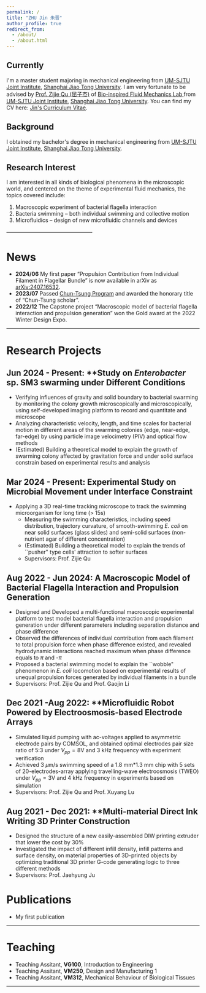 ```yaml
---
permalink: /
title: "ZHU Jin 朱晋"
author_profile: true
redirect_from: 
  - /about/
  - /about.html
---
```


Currently
------
I'm a master student majoring in mechanical engineering from [UM-SJTU Joint Institute](https://www.ji.sjtu.edu.cn/), [Shanghai Jiao Tong University](https://www.sjtu.edu.cn/). 
I am very fortunate to be advised by [Prof. Zijie Qu (屈子杰)](https://www.ji.sjtu.edu.cn/about/faculty-staff/faculty-directory/faculty-detail/32777/) of [Bio-inspired Fluid Mechanics Lab ](https://sites.ji.sjtu.edu.cn/zijie-qu/) from [UM-SJTU Joint Institute](https://cs.pku.edu.cn/), [Shanghai Jiao Tong University](https://www.sjtu.edu.cn/).
You can find my CV here: [Jin's Curriculum Vitae](../assets/ZhuJin_Resume.pdf).

Background
------
I obtained my bachelor's degree in mechanical engineering from [UM-SJTU Joint Institute](https://www.ji.sjtu.edu.cn/), [Shanghai Jiao Tong University](https://www.sjtu.edu.cn/).

Research Interest
------
I am interested in all kinds of biological phenomena in the microscopic world, and centered on the theme of experimental fluid mechanics, the topics covered include:
1. Macroscopic experiment of bacterial flagella interaction
2. Bacteria swimming – both individual swimming and collective motion
3. Microfluidics – design of new microfluidic channels and devices

————————————————


News
======
- **2024/06** My first paper “Propulsion Contribution from Individual Filament in Flagellar Bundle” is now available in arXiv as [arXiv:2407.16532](https://arxiv.org/abs/2407.16532).
- **2023/07** Passed [Chun-Tsung Program](https://junzheng.sjtu.edu.cn/) and awarded the honorary title of “Chun-Tsung scholar”.
- **2022/12** The Capstone project “Macroscopic model of bacterial flagella interaction and propulsion generation” won the Gold award at the 2022 Winter Design Expo.

***

Research Projects
======

Jun 2024 - Present: **Study on *Enterobacter* sp. SM3 swarming under Different Conditions
------
  * Verifying influences of gravity and solid boundary to bacterial swarming by monitoring the colony growth microscopically and microscopically, using self-developed imaging platform to record and quantitate and microscope
  * Analyzing characteristic velocity, length, and time scales for bacterial motion in different areas of the swarming colonies (edge, near-edge, far-edge) by using particle image velocimetry (PIV) and optical flow methods
  * (Estimated) Building a theoretical model to explain the growth of swarming colony affected by gravitation force and under solid surface constrain based on experimental results and analysis

Mar 2024 - Present: Experimental Study on Microbial Movement under Interface Constraint
------
* Applying a 3D real-time tracking microscope to track the swimming microorganism for long time (> 15s)
  * Measuring the swimming characteristics, including speed distribution, trajectory curvature, of smooth-swimming *E. coli* on near solid surfaces (glass slides) and semi-solid surfaces (non-nutrient agar of different concentration)
  * (Estimated) Building a theoretical model to explain the trends of ``pusher" type cells' attraction to softer surfaces
  * Supervisors: Prof. Zijie Qu

Aug 2022 - Jun 2024: A Macroscopic Model of Bacterial Flagella Interaction and Propulsion Generation
------
  * Designed and Developed a multi-functional macroscopic experimental platform to test model bacterial flagella interaction and propulsion generation under different parameters including separation distance and phase difference
  * Observed the differences of individual contribution from each filament to total propulsion force when phase difference existed, and revealed hydrodynamic interactions reached maximum when phase difference equals to $\pi$ and -$\pi$
  * Proposed a bacterial swimming model to explain the ``wobble" phenomenon in *E. coli* locomotion based on experimental results of unequal propulsion forces generated by individual filaments in a bundle
  * Supervisors: Prof. Zijie Qu and Prof. Gaojin Li

Dec 2021 -Aug 2022: **Microfluidic Robot Powered by Electroosmosis-based Electrode Arrays
------
  * Simulated liquid pumping with ac-voltages applied to asymmetric electrode pairs by COMSOL, and obtained optimal electrodes pair size ratio of 5:3 under $V_{pp} = 8$V and 3 kHz frequency with experiment verification
  * Achieved 3 $\mu$m/s swimming speed of a 1.8 mm*1.3 mm chip with 5 sets of 20-electrodes-array applying travelling-wave electroosmosis (TWEO) under $V_{pp} = 3$V and 4 kHz frequency in experiments based on simulation
  * Supervisors: Prof. Zijie Qu and Prof. Xuyang Lu

Aug 2021 - Dec 2021: **Multi-material Direct Ink Writing 3D Printer Construction
------
  * Designed the structure of a new easily-assembled DIW printing extruder that lower the cost by 30%
  * Investigated the impact of different infill density, infill patterns and surface density, on material properties of 3D-printed objects by optimizing traditional 3D printer G-code generating logic to three different methods
  * Supervisors: Prof. Jaehyung Ju
  



Publications
======
- My first publication

***

Teaching
======
- Teaching Assitant, **VG100**, Introduction to Engineering
- Teaching Assitant, **VM250**, Design and Manufacturing 1
- Teaching Assitant, **VM312**, Mechanical Behaviour of Biological Tissues

***



